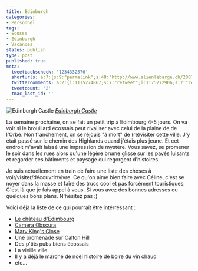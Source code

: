 ```yaml
---
title: Edinburgh
categories:
- Personnel
tags:
- Ecosse
- Edinburgh
- Vacances
status: publish
type: post
published: true
meta:
  tweetbackscheck: '1234332576'
  shorturls: a:7:{s:9:"permalink";s:48:"http://www.alienlebarge.ch/2007/11/22/edinburgh/";s:7:"tinyurl";s:25:"http://tinyurl.com/2w5z75";s:4:"isgd";s:17:"http://is.gd/iJIE";s:5:"bitly";s:20:"http://bit.ly/1yDHqm";s:5:"snipr";s:22:"http://snipr.com/bgs86";s:5:"snurl";s:22:"http://snurl.com/bgs86";s:7:"snipurl";s:24:"http://snipurl.com/bgs86";}
  twittercomments: a:2:{i:1175274867;s:7:"retweet";i:1175272906;s:7:"retweet";}
  tweetcount: '2'
  tmac_last_id: ''
---
```

 <img src="http://farm1.static.flickr.com/159/432310909_9f48e0e7ee.jpg" alt="Edinburgh Castle" />
<em><a href="http://www.flickr.com/photos/scooterjohn/432310909/" title="photo sharing">Edinburgh Castle</a></em>

La semaine prochaine, on se fait un petit trip à Edimbourg 4-5 jours. On va voir si le brouillard écossais peut rivaliser avec celui de la plaine de de l'Orbe.
Non franchement, on se réjouis "à mort" de (re)visiter cette ville. J'y était passé sur le chemin des Highlands quand j'étais plus jeune. Et cet endroit m'avait laissé une impression de mystère. Vous savez, se promener le soir dans les rues alors qu'une légère brume glisse sur les pavés luisants et regarder ces bâtiments et paysage qui regorgent d'histoires.

Je suis actuellement en train de faire une liste des choses à voir/visiter/découvrir/vivre. Ce qu'on aime bien faire avec Céline, c'est se noyer dans la masse et faire des trucs cool et pas forcément touristiques. C'est là que je fais appel à vous. Si vous avez des bonnes adresses ou quelques bons plans. N'hésitez pas :)

Voici déjà la liste de ce qui pourrait être intérréssant :
<ul>
	<li><a href="http://www.historic-scotland.gov.uk/textonly/properties_sites_detail?propertyID=PL_121" title="http://www.historic-scotland.gov.uk/textonly/properties_sites_detail?propertyID=PL_121">Le château d'Edimbourg</a></li>
	<li><a href="http://www.camera-obscura.co.uk/" title="http://www.camera-obscura.co.uk/">Camera Obscura</a></li>
	<li><a href="http://www.realmarykingsclose.co.uk/" title="http://www.realmarykingsclose.co.uk/">Mary King's Close</a></li>
	<li>Une promenade sur Calton Hill</li>
	<li>Des p'tits pubs biens écossais</li>
	<li>La vieille ville</li>
	<li>Il y a déjà le marché de noël histoire de boire du vin chaud</li>
	<li>etc...</li>
</ul>

